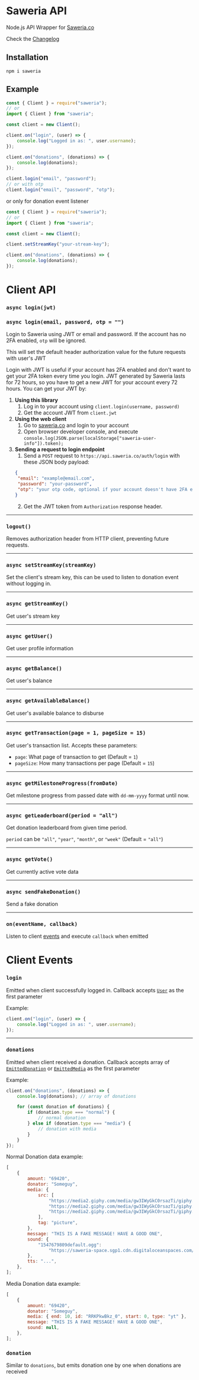 # Saweria API

Node.js API Wrapper for [Saweria.co](https://saweria.co/)

Check the [Changelog](https://github.com/SuspiciousLookingOwl/saweria-api/blob/master/CHANGELOG.md)

## Installation

```
npm i saweria
```

## Example

```js
const { Client } = require("saweria");
// or
import { Client } from "saweria";

const client = new Client();

client.on("login", (user) => {
	console.log("Logged in as: ", user.username);
});

client.on("donations", (donations) => {
	console.log(donations);
});

client.login("email", "password");
// or with otp
client.login("email", "password", "otp");
```

or only for donation event listener

```js
const { Client } = require("saweria");
// or
import { Client } from "saweria";

const client = new Client();

client.setStreamKey("your-stream-key");

client.on("donations", (donations) => {
	console.log(donations);
});
```

# Client API

### `async login(jwt)`

### `async login(email, password, otp = "")`

Login to Saweria using JWT or email and password. If the account has no 2FA enabled, `otp` will be ignored.

This will set the default header authorization value for the future requests with user's JWT

Login with JWT is useful if your account has 2FA enabled and don't want to get your 2FA token every time you login. JWT generated by Saweria lasts for 72 hours, so you have to get a new JWT for your account every 72 hours. You can get your JWT by:

1. **Using this library**
   1. Log in to your account using `client.login(username, password)`
   2. Get the account JWT from `client.jwt`
2. **Using the web client**
   1. Go to [saweria.co](https://saweria.co/) and login to your account
   2. Open browser developer console, and execute `console.log(JSON.parse(localStorage["saweria-user-info"]).token);`
3. **Sending a request to login endpoint**
   1. Send a `POST` request to `https://api.saweria.co/auth/login` with these JSON body payload:
   ```json
   {
   	"email": "example@email.com",
   	"password": "your-password",
   	"otp": "your otp code, optional if your account doesn't have 2FA enabled"
   }
   ```
   2. Get the JWT token from `Authorization` response header.

---

### `logout()`

Removes authorization header from HTTP client, preventing future requests.

---

### `async setStreamKey(streamKey)`

Set the client's stream key, this can be used to listen to donation event without logging in.

---

### `async getStreamKey()`

Get user's stream key

---

### `async getUser()`

Get user profile information

---

### `async getBalance()`

Get user's balance

---

### `async getAvailableBalance()`

Get user's available balance to disburse

---

### `async getTransaction(page = 1, pageSize = 15)`

Get user's transaction list. Accepts these parameters:

- `page`: What page of transaction to get (Default = `1`)
- `pageSize`: How many transactions per page (Default = `15`)

---

### `async getMilestoneProgress(fromDate)`

Get milestone progress from passed date with `dd-mm-yyyy` format until now.

---

### `async getLeaderboard(period = "all")`

Get donation leaderboard from given time period.

`period` can be `"all"`, `"year"`, `"month"`, or `"week"` (Default = `"all"`)

---

### `async getVote()`

Get currently active vote data

---

### `async sendFakeDonation()`

Send a fake donation

---

### `on(eventName, callback)`

Listen to client [events](#Client-Events) and execute `callback` when emitted

# Client Events

### `login`

Emitted when client successfully logged in. Callback accepts [`User`](src/types.ts) as the first parameter

Example:

```js
client.on("login", (user) => {
	console.log("Logged in as: ", user.username);
});
```

---

### `donations`

Emitted when client received a donation. Callback accepts array of [`EmittedDonation`](src/types.ts) or [`EmittedMedia`](src/types.ts) as the first parameter

Example:

```js
client.on("donations", (donations) => {
	console.log(donations); // array of donations

	for (const donation of donations) {
		if (donation.type === "normal") {
			// normal donation
		} else if (donation.type === "media") {
			// donation with media
		}
	}
});
```

Normal Donation data example:

```js
[
	{
		amount: "69420",
		donator: "Someguy",
		media: {
			src: [
				"https://media2.giphy.com/media/gw3IWyGkC0rsazTi/giphy.webp",
				"https://media2.giphy.com/media/gw3IWyGkC0rsazTi/giphy.mp4",
				"https://media2.giphy.com/media/gw3IWyGkC0rsazTi/giphy.gif",
			],
			tag: "picture",
		},
		message: "THIS IS A FAKE MESSAGE! HAVE A GOOD ONE",
		sound: {
			"1547679809default.ogg":
				"https://saweria-space.sgp1.cdn.digitaloceanspaces.com/prd/sound/836d7a85-dd70-4028-85fb-00fd785f0928-c527b4f6bd6282e21e78c85343d496fa.ogg",
		},
		tts: "...",
	},
];
```

Media Donation data example:

```js
[
	{
		amount: "69420",
		donator: "Someguy",
		media: { end: 10, id: "RRKPkwBkz_0", start: 0, type: "yt" },
		message: "THIS IS A FAKE MESSAGE! HAVE A GOOD ONE",
		sound: null,
	},
];
```

### `donation`

Similar to `donations`, but emits donation one by one when donations are received
